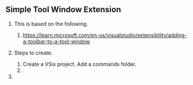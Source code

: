 
## Simple Tool Window Extension

1. This is based on the following.
   1. https://learn.microsoft.com/en-us/visualstudio/extensibility/adding-a-toolbar-to-a-tool-window

2. Steps to create.
   1. Create a VSix project. Add a commands folder.
   2. 
3. 